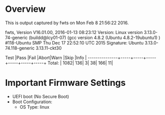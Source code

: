 # Overview

This is output captured by fwts on Mon Feb  8 21:56:22 2016.

fwts, Version V16.01.00, 2016-01-13 08:23:12
Version: Linux version 3.13.0-74-generic (buildd@lcy01-07) (gcc version 4.8.2 (Ubuntu 4.8.2-19ubuntu1) ) #118-Ubuntu SMP Thu Dec 17 22:52:10 UTC 2015
Signature: Ubuntu 3.13.0-74.118-generic 3.13.11-ckt30

Test           |Pass |Fail |Abort|Warn |Skip |Info |
---------------+-----+-----+-----+-----+-----+-----+
Total:         | 1082|  136|    3|   38|  166|   11|


# Important Firmware Settings

- UEFI boot (No Secure Boot)
- Boot Configuration:
  - OS Type: linux

